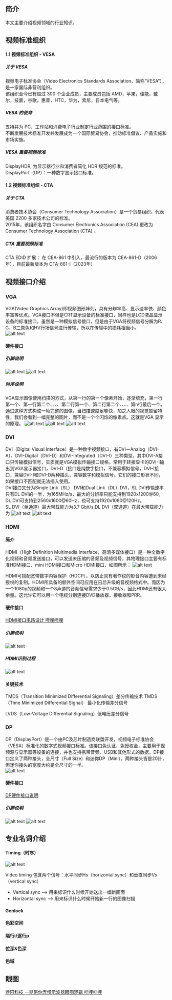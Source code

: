 ## 简介
本文主要介绍视频领域的行业知识。

## 视频标准组织
#### 1.1 视频标准组织 - VESA
##### 关于 VESA
视频电子标准协会（Video Electronics Standards Association，简称“VESA”），是一家国际非营利组织。  
该组织至今已有超过 300 个企业成员，主要成员包括 AMD，苹果，佳能，戴尔，技嘉，谷歌，惠普，HTC，华为，索尼，日本电气等。
##### VESA 的使命
支持并为 PC、工作站和消费电子行业制定行业范围的接口标准。  
不断发展技术标准开发并发展成为一个国际贸易协会，推动标准倡议、产品实施和市场实施。
##### VESA 重要视频标准
DisplayHDR, 为显示器行业和消费者简化 HDR 规范的标准。  
DisplayPort（DP）：一种数字显示接口标准。

#### 1.2 视频标准组织 - CTA
##### 关于 CTA
消费者技术协会（Consumer Technology Association）是一个贸易组织，代表美国 2200 多家技术公司的标准。  
2015年，该组织名字由 Consumer Electronics Association (CEA) 更改为 Consumer Technology Association (CTA) 。
##### CTA 重要视频标准
CTA EDID 扩展： 在 CEA-861 中引入，最流行的版本为 CEA-861-D（2006年），目前最新版本为 CTA-861-I（2023年）

## 视频接口介绍
### VGA
VGA(Video Graphics Array)即视频图形阵列，具有分辨率高、显示速率快、颜色丰富等优点。VGA接口不但是CRT显示设备的标准接口，同样也是LCD液晶显示设备的标准接口，虽然是一种模拟信号接口，但是由于VGA将视频信号分解为R、G、B三原色和HV行场信号进行传输，所以在传输中的损耗相当小。  
![alt text](./assets/image-4.png)
#### 硬件接口
##### 引脚说明
![alt text](./assets/image-9.png)
![alt text](./assets/image-10.png)
##### 时序说明
VGA显示图像使用扫描的方式，从第一行的第一个像素开始，逐渐填充，第一行第一个、第一行第二个、、、、第二行第一个、第二行第二个、、、、第n行最后一个。  
通过这种方式构成一帧完整的图像，当扫描速度足够快，加之人眼的视觉暂留特性，我们会看到一幅完整的图片，而不是一个个闪烁的像素点。这就是VGA 显示的原理。
![alt text](./assets/image-11.png)
![alt text](./assets/image-12.png)
![alt text](./assets/image-13.png)
### DVI
DVI（Digital Visual Interface）是一种数字视频接口，有DVI－Analog（DVI-A）、DVI-Digital（DVI-D）和DVI-Integrated（DVI-I）三种类型，其中DVI-A接口只传输模拟信号，实质就是VGA模拟传输接口规格，常用于转接显卡的DVI-I输出到VGA显示器接口，DVI-D（接口是纯数字接口，不兼容模拟信号，DVI-I接口，兼容DVI-I和DVI-D两种插头，兼容数字和模拟信号。它们的接口形状不同，如果接口不匹配就无法插入使用。    
DVI接口又分为Single Link（SL） DVI和Dual Link（DL）DVI，SL DVI传输速率只有DL DVI的一半，为165MHz/s，最大的分辨率只能支持到1920x1200@60，DL DVI可支持到2560x1600@60Hz，也可支持1920x1080@120Hz。     
SL DVI（单通道）最大带载能力为3.7 Gbit/s,DL DVI（双通道）在最大带载能力为
![alt text](./assets/image-1.png)
![alt text](./assets/image-2.png)

### HDMI
#### 简介
HDMI（High Definition Multimedia Interface，高清多媒体接口）是一种全数字化视频和音频发送接口，可以发送未压缩的音频及视频信号，其物理接口主要有标准HDMI接口、mini HDMI接口和Micro HDMI接口，如图所示：
![alt text](./assets/image.png)

HDMI可搭配宽带数字内容保护（HDCP），以防止具有著作权的影音内容遭到未经授权的复制。HDMI所具备的额外空间可应用在日后升级的音视频格式中。而因为一个1080p的视频和一个8声道的音频信号需求少于0.5GB/s，因此HDMI还有很大余量。这允许它可以用一个电缆分别连接DVD播放器，接收器和PRR。
#### 硬件接口
[HDMI接口电路设计 哔哩哔哩](https://www.bilibili.com/video/BV1B34y157jG/?spm_id_from=333.1296.top_right_bar_window_history.content.click&vd_source=8628b70b8921792574747e076af0f11a)

##### 引脚说明
![alt text](./assets/image-5.png)
##### HDMI识别过程
![alt text](./assets/image-6.png)

#### 关键技术
TMDS（Transition Minimized Differential Signaling）差分传输技术
TMDS（Time Minimized Differential Signal） 最小化传输差分信号

LVDS（Low-Voltage Differential Signaling）低电压差分信号

### DP
DP（DisplayPort）是一个由PC及芯片制造商联盟开发，视频电子标准协会（VESA）标准化的数字式视频接口标准。该接口免认证、免授权金，主要用于视频源与显示器等设备的连接，并也支持携带音频、USB和其他形式的数据。DP接口定义了两种接头，全尺寸（Full Size）和迷你DP（Mini），两种接头皆是20针，但迷你接头的宽度大约是全尺寸的一半。  
![alt text](./assets/image-3.png)
#### 硬件接口
[DP硬件接口说明](https://blog.csdn.net/she666666/article/details/138341055?spm=1001.2101.3001.6650.5&utm_medium=distribute.pc_relevant.none-task-blog-2%7Edefault%7EYuanLiJiHua%7EPosition-5-138341055-blog-123871957.235%5Ev43%5Epc_blog_bottom_relevance_base8&depth_1-utm_source=distribute.pc_relevant.none-task-blog-2%7Edefault%7EYuanLiJiHua%7EPosition-5-138341055-blog-123871957.235%5Ev43%5Epc_blog_bottom_relevance_base8&utm_relevant_index=8)
##### 引脚说明
![alt text](./assets/image-7.png)
![alt text](./assets/image-8.png)

## 专业名词介绍

#### Timing（时序）
![alt text](./assets/timing_Data.png)

Video timing 包含两个信号：水平同步Hs（horizontal sync）和垂直同步Vs（vertical sync） 
- Vertical sync --> 用来标识什么时候开始送出一幅新画面
- Horizontal sync --> 用来标识什么时候开始新一行的图像扫描

#### Genlock

#### 色彩空间

#### 隔行i/逐行p

#### 位深&色深

#### 色域

## 眼图
[鼎阳科技 一期带你弄懂示波器眼图逻辑 哔哩哔哩](https://www.bilibili.com/video/BV1Cr4y1f7sm/?spm_id_from=333.1296.top_right_bar_window_history.content.click)